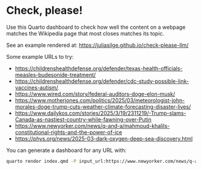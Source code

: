 # Check, please!

Use this Quarto dashboard to check how well the content on a webpage matches the Wikipedia page that most closes matches its topic.

See an example rendered at: <https://juliasilge.github.io/check-please-llm/>

Some example URLs to try:

- <https://childrenshealthdefense.org/defender/texas-health-officials-measles-budesonide-treatment/>
- <https://childrenshealthdefense.org/defender/cdc-study-possible-link-vaccines-autism/>
- <https://www.wired.com/story/federal-auditors-doge-elon-musk/>
- <https://www.motherjones.com/politics/2025/03/meteorologist-john-morales-doge-trump-cuts-weather-climate-forecasting-disaster-lives/>
- <https://www.dailykos.com/stories/2025/3/19/2311219/-Trump-slams-Canada-as-nastiest-country-while-fawning-over-Putin>
- <https://www.newyorker.com/news/q-and-a/mahmoud-khalils-constitutional-rights-and-the-power-of-ice>
- <https://phys.org/news/2025-03-dark-oxygen-deep-sea-discovery.html>

You can generate a dashboard for any URL with:

```sh
quarto render index.qmd -P input_url:https://www.newyorker.com/news/q-and-a/mahmoud-khalils-constitutional-rights-and-the-power-of-ice
```